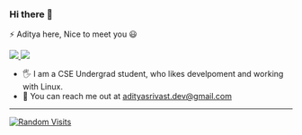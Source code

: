 ### Hi there 👋

<!--
**AdityaSrivast/adityasrivast** is a ✨ _special_ ✨ repository because its `README.md` (this file) appears on your GitHub profile.

Here are some ideas to get you started:

- 🔭 I’m currently working on ...
- 🌱 I’m currently learning ...
- 👯 I’m looking to collaborate on ...
- 🤔 I’m looking for help with ...
- 💬 Ask me about ...
- 📫 How to reach me: ...
- 😄 Pronouns: ...
-->

⚡ Aditya here, Nice to meet you :smiley:

<div>
  <a href="https://stackoverflow.com/users/10005848/adityasrivast">
    <img src="https://img.shields.io/badge/-adityasrivast-f48024?style=flat-square&labelColor=f48024&logo=stackoverflow&logoColor=white&link=https://stackoverflow.com/users/10005848/adityasrivast">
   <a/>
  <a href="https://medium.com/@adityasrivast">
    <img src="https://img.shields.io/badge/-adityasrivast-black?style=flat-square&logo=medium&logoColor=white&link=https://medium.com/@adityasrivast">
  <a/>
</div>

- :raised_hand_with_fingers_splayed: I am a CSE Undergrad student, who likes develpoment and working with Linux.
- 💬 You can reach me out at [adityasrivast.dev@gmail.com](mailto:adityasrivast.dev@gmail.com)

-------

[![Random Visits](https://randos.online/u/adityasrivast)](https://randos.online/u/adityasrivast/next)